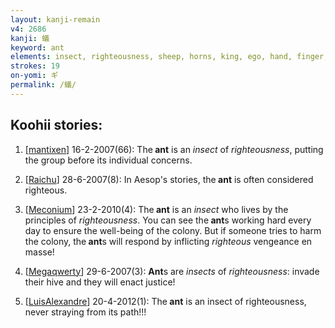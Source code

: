 ```yaml
---
layout: kanji-remain
v4: 2686
kanji: 蟻
keyword: ant
elements: insect, righteousness, sheep, horns, king, ego, hand, finger, fingers, fiesta
strokes: 19
on-yomi: ギ
permalink: /蟻/
---
```


## Koohii stories: 

1) [<a href="http://kanji.koohii.com/profile/mantixen">mantixen</a>] 16-2-2007(66): The<strong> ant</strong> is an <em>insect</em> of <em>righteousness</em>, putting the group before its individual concerns.

2) [<a href="http://kanji.koohii.com/profile/Raichu">Raichu</a>] 28-6-2007(8): In Aesop&#039;s stories, the<strong> ant</strong> is often considered righteous.

3) [<a href="http://kanji.koohii.com/profile/Meconium">Meconium</a>] 23-2-2010(4): The<strong> ant</strong> is an <em>insect</em> who lives by the principles of <em>righteousness</em>. You can see the<strong> ant</strong>s working hard every day to ensure the well-being of the colony. But if someone tries to harm the colony, the<strong> ant</strong>s will respond by inflicting <em>righteous</em> vengeance en masse!

4) [<a href="http://kanji.koohii.com/profile/Megaqwerty">Megaqwerty</a>] 29-6-2007(3): <strong>Ant</strong>s are <em>insects</em> of <em>righteousness</em>: invade their hive and they will enact justice!

5) [<a href="http://kanji.koohii.com/profile/LuisAlexandre">LuisAlexandre</a>] 20-4-2012(1): The<strong> ant</strong> is an insect of righteousness, never straying from its path!!!


